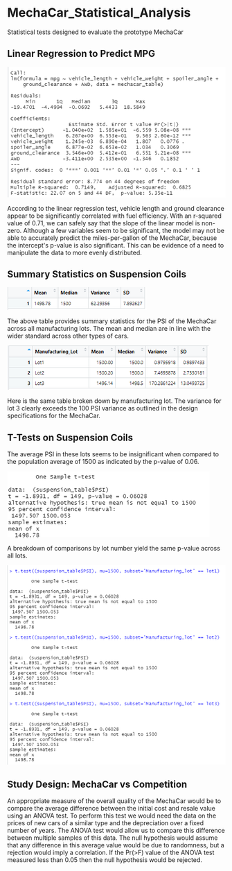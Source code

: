 # MechaCar_Statistical_Analysis
Statistical tests designed to evaluate the prototype MechaCar

## Linear Regression to Predict MPG
<img src="images/del1.png">

According to the linear regression test, vehicle length and ground clearance appear to be significantly correlated with fuel efficiency. With an r-squared value of 0.71, we can safely say that the slope of the linear model is non-zero. Although a few variables seem to be significant, the model may not be able to accurately predict the miles-per-gallon of the MechaCar, because the intercept's p-value is also significant. This can be evidence of a need to manipulate the data to more evenly distributed.

## Summary Statistics on Suspension Coils
<img src="images/total_summary_del2.png">

The above table provides summary statistics for the PSI of the MechaCar across all manufacturing lots. The mean and median are in line with the wider standard across other types of cars.

<img src="images/lot_summary_del2.png">

Here is the same table broken down by manufacturing lot. The variance for lot 3 clearly exceeds the 100 PSI variance as outlined in the design specifications for the MechaCar.

## T-Tests on Suspension Coils
The average PSI in these lots seems to be insignificant when compared to the population average of 1500 as indicated by the p-value of 0.06.

<img src="images/one_ttest_del3.png">

A breakdown of comparisons by lot number yield the same p-value across all lots.

<img src="images/mult_ttest_del3.png">

## Study Design: MechaCar vs Competition
An appropriate measure of the overall quality of the MechaCar would be to compare the average difference between the initial cost and resale value using an ANOVA test.  To perform this test we would need the data on the prices of new cars of a similar type and the depreciation over a fixed number of years. The ANOVA test would allow us to compare this difference between multiple samples of this data. The null hypothesis would assume that any difference in this average value would be due to randomness, but a rejection would imply a correlation.  If the Pr(>F) value of the ANOVA test measured less than 0.05 then the null hypothesis would be rejected.